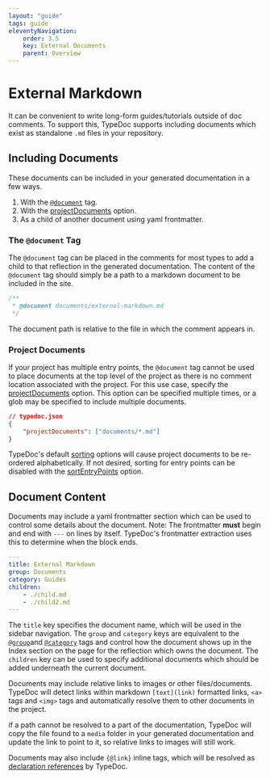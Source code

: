 ```yaml
---
layout: "guide"
tags: guide
eleventyNavigation:
    order: 3.5
    key: External Documents
    parent: Overview
---
```


# External Markdown

It can be convenient to write long-form guides/tutorials outside of doc comments.
To support this, TypeDoc supports including documents which exist as standalone
`.md` files in your repository.

## Including Documents

These documents can be included in your generated documentation in a few ways.

1. With the [`@document`](/tags/document/) tag.
2. With the [projectDocuments] option.
3. As a child of another document using yaml frontmatter.

### The `@document` Tag

The `@document` tag can be placed in the comments for most types to add
a child to that reflection in the generated documentation. The content of
the `@document` tag should simply be a path to a markdown document to be
included in the site.

```ts
/**
 * @document documents/external-markdown.md
 */
```

The document path is relative to the file in which the comment appears in.

### Project Documents

If your project has multiple entry points, the `@document` tag cannot be used
to place documents at the top level of the project as there is no comment location
associated with the project. For this use case, specify the [projectDocuments]
option. This option can be specified multiple times, or a glob may be specified
to include multiple documents.

```json
// typedoc.json
{
    "projectDocuments": ["documents/*.md"]
}
```

TypeDoc's default [sorting](/options/organization/#sort) options
will cause project documents to be re-ordered alphabetically. If not desired, sorting
for entry points can be disabled with the [sortEntryPoints](/options/organization/#sortentrypoints)
option.

## Document Content

Documents may include a yaml frontmatter section which can be used to control
some details about the document. Note: The frontmatter **must** begin and end with
`---` on lines by itself. TypeDoc's frontmatter extraction uses this to determine
when the block ends.

```yaml
---
title: External Markdown
group: Documents
category: Guides
children:
    - ./child.md
    - ./child2.md
---
```

The `title` key specifies the document name, which will be used in the sidebar
navigation. The `group` and `category` keys are equivalent to the
[`@group`](https://typedoc.org/tags/group/)and [`@category`](https://typedoc.org/tags/category/)
tags and control how the document shows up in the Index section on the page
for the reflection which owns the document. The `children` key can be used to specify
additional documents which should be added underneath the current document.

Documents may include relative links to images or other files/documents. TypeDoc
will detect links within markdown `[text](link)` formatted links, `<a>` tags
and `<img>` tags and automatically resolve them to other documents in the project.

if a path cannot be resolved to a part of the documentation, TypeDoc will copy
the file found to a `media` folder in your generated documentation and update the
link to point to it, so relative links to images will still work.

Documents may also include `{@link}` inline tags, which will be resolved as
[declaration references](/guides/declaration-references/) by
TypeDoc.

[projectDocuments]: /options/input/#projectdocuments
